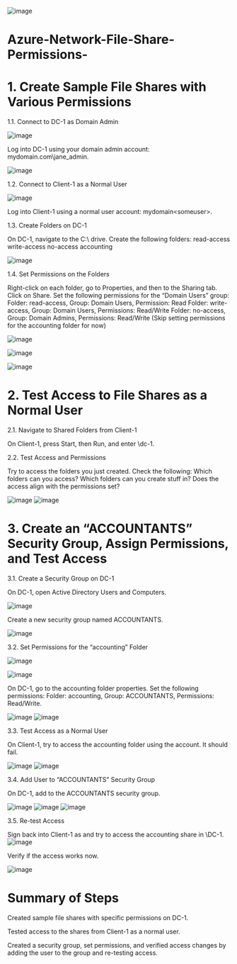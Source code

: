 ![image](https://github.com/iahalkhatib/Azure-Network-File-Share-Permissions-/assets/170050432/597fd2b2-f896-4daf-ab61-9e5cda307a24)

# Azure-Network-File-Share-Permissions-


# 1. Create Sample File Shares with Various Permissions

1.1. Connect to DC-1 as Domain Admin

![image](https://github.com/iahalkhatib/Azure-Network-File-Share-Permissions-/assets/170050432/68099247-0b7d-47ec-a88f-5ccef7f8cd05)


Log into DC-1 using your domain admin account: mydomain.com\jane_admin.

![image](https://github.com/iahalkhatib/Azure-Network-File-Share-Permissions-/assets/170050432/897c409e-1a88-43c5-af58-bc7a3607109d)

1.2. Connect to Client-1 as a Normal User

![image](https://github.com/iahalkhatib/Azure-Network-File-Share-Permissions-/assets/170050432/0fac39dd-034b-4934-bc61-0566e60f8e94)

Log into Client-1 using a normal user account: mydomain\<someuser>.

1.3. Create Folders on DC-1



On DC-1, navigate to the C:\ drive.
Create the following folders:
read-access
write-access
no-access
accounting

![image](https://github.com/iahalkhatib/Azure-Network-File-Share-Permissions-/assets/170050432/cfb0e221-307e-4cb7-becb-d28625f1b92e)

1.4. Set Permissions on the Folders

Right-click on each folder, go to Properties, and then to the Sharing tab. Click on Share.
Set the following permissions for the “Domain Users” group:
Folder: read-access, Group: Domain Users, Permission: Read
Folder: write-access, Group: Domain Users, Permissions: Read/Write
Folder: no-access, Group: Domain Admins, Permissions: Read/Write
(Skip setting permissions for the accounting folder for now)


![image](https://github.com/iahalkhatib/Azure-Network-File-Share-Permissions-/assets/170050432/7c99b981-b3c8-45e9-b80f-8f605a0f7e6d)

![image](https://github.com/iahalkhatib/Azure-Network-File-Share-Permissions-/assets/170050432/3bd77c86-d763-4dcf-9280-230f729289b5)


![image](https://github.com/iahalkhatib/Azure-Network-File-Share-Permissions-/assets/170050432/200637d9-111d-4486-91a1-2d7792a3d999)

# 2. Test Access to File Shares as a Normal User

2.1. Navigate to Shared Folders from Client-1

On Client-1, press Start, then Run, and enter \\dc-1.

2.2. Test Access and Permissions

Try to access the folders you just created. Check the following:
Which folders can you access?
Which folders can you create stuff in?
Does the access align with the permissions set?

![image](https://github.com/iahalkhatib/Azure-Network-File-Share-Permissions-/assets/170050432/8278a7d5-bc81-413a-92dc-505c0f28ff0d)
![image](https://github.com/iahalkhatib/Azure-Network-File-Share-Permissions-/assets/170050432/3ee1e9b6-c37b-4575-9d41-141f23d16c24)


# 3. Create an “ACCOUNTANTS” Security Group, Assign Permissions, and Test Access

3.1. Create a Security Group on DC-1

On DC-1, open Active Directory Users and Computers.

![image](https://github.com/iahalkhatib/Azure-Network-File-Share-Permissions-/assets/170050432/0e695c19-e3a5-4d9d-b77c-0869a95880ac)

Create a new security group named ACCOUNTANTS.

![image](https://github.com/iahalkhatib/Azure-Network-File-Share-Permissions-/assets/170050432/f2c831d8-8e48-40ef-afa5-7ef79fe9fcab)

3.2. Set Permissions for the “accounting” Folder

![image](https://github.com/iahalkhatib/Azure-Network-File-Share-Permissions-/assets/170050432/62de6f3f-acc2-4b1f-8357-5695637ab787)

![image](https://github.com/iahalkhatib/Azure-Network-File-Share-Permissions-/assets/170050432/e580cc3c-6c2b-4241-b9a3-6910b8705250)

On DC-1, go to the accounting folder properties.
Set the following permissions:
Folder: accounting, Group: ACCOUNTANTS, Permissions: Read/Write.

![image](https://github.com/iahalkhatib/Azure-Network-File-Share-Permissions-/assets/170050432/7cd8d4f3-9e0d-4bad-a4c7-ae1514e500c0)
![image](https://github.com/iahalkhatib/Azure-Network-File-Share-Permissions-/assets/170050432/5f9eb806-7581-48d9-98f3-513e66a9621e)

3.3. Test Access as a Normal User

On Client-1, try to access the accounting folder using the <someuser> account. It should fail.

![image](https://github.com/iahalkhatib/Azure-Network-File-Share-Permissions-/assets/170050432/84c8ca40-25e1-416e-a09b-6621f4d591ce)
![image](https://github.com/iahalkhatib/Azure-Network-File-Share-Permissions-/assets/170050432/d8c7218c-577b-4195-ba8f-9cfbf4e847ef)

3.4. Add User to “ACCOUNTANTS” Security Group

On DC-1, add <someuser> to the ACCOUNTANTS security group.

![image](https://github.com/iahalkhatib/Azure-Network-File-Share-Permissions-/assets/170050432/863d44a1-8fab-4f04-81c0-96e9a8ef260e)
![image](https://github.com/iahalkhatib/Azure-Network-File-Share-Permissions-/assets/170050432/0460b565-4de3-4e96-8d50-d8cd0aac7cd2)
![image](https://github.com/iahalkhatib/Azure-Network-File-Share-Permissions-/assets/170050432/2e94891f-cd60-433a-9eb3-06e5e3daddaa)

3.5. Re-test Access

Sign back into Client-1 as <someuser> and try to access the accounting share in \\DC-1\.
![image](https://github.com/iahalkhatib/Azure-Network-File-Share-Permissions-/assets/170050432/e502e04a-beba-42e9-acf5-5af3d258bc00)

Verify if the access works now.

![image](https://github.com/iahalkhatib/Azure-Network-File-Share-Permissions-/assets/170050432/bd175ed7-581e-41f6-93dd-53b58c624620)

# Summary of Steps

Created sample file shares with specific permissions on DC-1.

Tested access to the shares from Client-1 as a normal user.

Created a security group, set permissions, and verified access changes by adding the user to the group and re-testing access.
